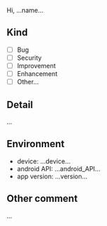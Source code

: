 Hi, ...name... 

## Kind

- [ ] Bug
- [ ] Security
- [ ] Improvement
- [ ] Enhancement
- [ ] Other...

## Detail

...

## Environment
- device: ...device...
- android API: ...android_API...
- app version: ...version...

## Other comment

...
